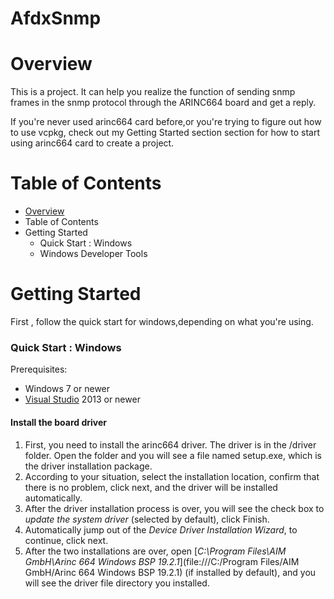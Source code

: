 # AfdxSnmp

# Overview

This is a project. It can help you realize the function of sending snmp frames in the snmp protocol through the ARINC664 board and get a reply.

If you're never used arinc664 card before,or you're trying to figure out how to use vcpkg, check out my Getting Started section section for how to start using arinc664 card to create a project.



# Table of Contents

- [Overview](#2)
- Table of Contents
- Getting Started
  - Quick Start : Windows
  - Windows Developer Tools

# Getting Started

First , follow the quick start for windows,depending on what you're using.

### Quick Start : Windows

Prerequisites:

- Windows 7 or newer
- [Visual Studio](https://visualstudio.microsoft.com/zh-hans/) 2013 or newer

#### Install the board driver

1. First, you need to install the arinc664 driver. The driver is in the /driver folder. Open the folder and you will see a file named setup.exe, which is the driver installation package.
2. According to your situation, select the installation location, confirm that there is no problem, click next, and the driver will be installed automatically.
3. After the driver installation process is over, you will see the check box to *update the system driver* (selected by default), click Finish.
4. Automatically jump out of the *Device Driver Installation Wizard*, to continue, click next.
5. After the two installations are over, open [*C:\Program Files\AIM GmbH\Arinc 664 Windows BSP 19.2.1*](file:///C:/Program Files/AIM GmbH/Arinc 664 Windows BSP 19.2.1) (if installed by default), and you will see the driver file directory you installed.

